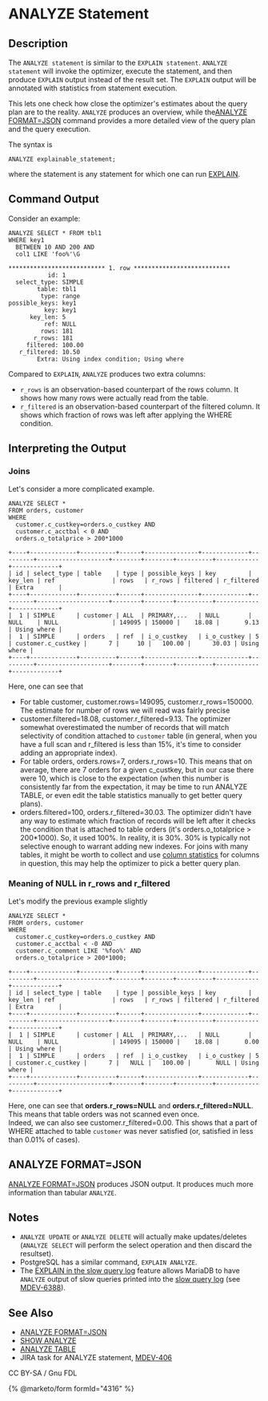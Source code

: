 # ANALYZE Statement

## Description

The `ANALYZE statement` is similar to the `EXPLAIN statement`. `ANALYZE statement` will invoke the optimizer, execute the statement, and then produce `EXPLAIN` output instead of the result set. The `EXPLAIN` output will be annotated with statistics from statement execution.

This lets one check how close the optimizer's estimates about the query plan are to the reality. `ANALYZE` produces an overview, while the[ANALYZE FORMAT=JSON](analyze-format-json.md) command provides a more detailed view of the query plan and the query execution.

The syntax is

```
ANALYZE explainable_statement;
```

where the statement is any statement for which one can run [EXPLAIN](explain.md).

## Command Output

Consider an example:

```
ANALYZE SELECT * FROM tbl1 
WHERE key1 
  BETWEEN 10 AND 200 AND 
  col1 LIKE 'foo%'\G
```

```
*************************** 1. row ***************************
           id: 1
  select_type: SIMPLE
        table: tbl1
         type: range
possible_keys: key1
          key: key1
      key_len: 5
          ref: NULL
         rows: 181
       r_rows: 181
     filtered: 100.00
   r_filtered: 10.50
        Extra: Using index condition; Using where
```

Compared to `EXPLAIN`, `ANALYZE` produces two extra columns:

* `r_rows` is an observation-based counterpart of the rows column. It shows how many rows were actually read from the table.
* `r_filtered` is an observation-based counterpart of the filtered column. It shows which fraction of rows was left after applying the WHERE condition.

## Interpreting the Output

### Joins

Let's consider a more complicated example.

```
ANALYZE SELECT *
FROM orders, customer 
WHERE
  customer.c_custkey=orders.o_custkey AND
  customer.c_acctbal < 0 AND
  orders.o_totalprice > 200*1000
```

```
+----+-------------+----------+------+---------------+-------------+---------+--------------------+--------+--------+----------+------------+-------------+
| id | select_type | table    | type | possible_keys | key         | key_len | ref                | rows   | r_rows | filtered | r_filtered | Extra       |
+----+-------------+----------+------+---------------+-------------+---------+--------------------+--------+--------+----------+------------+-------------+
|  1 | SIMPLE      | customer | ALL  | PRIMARY,...   | NULL        | NULL    | NULL               | 149095 | 150000 |    18.08 |       9.13 | Using where |
|  1 | SIMPLE      | orders   | ref  | i_o_custkey   | i_o_custkey | 5       | customer.c_custkey |      7 |     10 |   100.00 |      30.03 | Using where |
+----+-------------+----------+------+---------------+-------------+---------+--------------------+--------+--------+----------+------------+-------------+
```

Here, one can see that

* For table customer, customer.rows=149095, customer.r\_rows=150000. The estimate for number of rows we will read was fairly precise
* customer.filtered=18.08, customer.r\_filtered=9.13. The optimizer somewhat overestimated the number of records that will match selectivity of condition attached to `customer` table (in general, when you have a full scan and r\_filtered is less than 15%, it's time to consider adding an appropriate index).
* For table orders, orders.rows=7, orders.r\_rows=10. This means that on average, there are 7 orders for a given c\_custkey, but in our case there were 10, which is close to the expectation (when this number is consistently far from the expectation, it may be time to run ANALYZE TABLE, or even edit the table statistics manually to get better query plans).
* orders.filtered=100, orders.r\_filtered=30.03. The optimizer didn't have any way to estimate which fraction of records will be left after it checks the condition that is attached to table orders (it's orders.o\_totalprice > 200\*1000). So, it used 100%. In reality, it is 30%. 30% is typically not selective enough to warrant adding new indexes. For joins with many tables, it might be worth to collect and use [column statistics](../../../../ha-and-performance/optimization-and-tuning/query-optimizations/statistics-for-optimizing-queries/engine-independent-table-statistics.md) for columns in question, this may help the optimizer to pick a better query plan.

### Meaning of NULL in r\_rows and r\_filtered

Let's modify the previous example slightly

```
ANALYZE SELECT * 
FROM orders, customer 
WHERE
  customer.c_custkey=orders.o_custkey AND
  customer.c_acctbal < -0 AND 
  customer.c_comment LIKE '%foo%' AND
  orders.o_totalprice > 200*1000;
```

```
+----+-------------+----------+------+---------------+-------------+---------+--------------------+--------+--------+----------+------------+-------------+
| id | select_type | table    | type | possible_keys | key         | key_len | ref                | rows   | r_rows | filtered | r_filtered | Extra       |
+----+-------------+----------+------+---------------+-------------+---------+--------------------+--------+--------+----------+------------+-------------+
|  1 | SIMPLE      | customer | ALL  | PRIMARY,...   | NULL        | NULL    | NULL               | 149095 | 150000 |    18.08 |       0.00 | Using where |
|  1 | SIMPLE      | orders   | ref  | i_o_custkey   | i_o_custkey | 5       | customer.c_custkey |      7 |   NULL |   100.00 |       NULL | Using where |
+----+-------------+----------+------+---------------+-------------+---------+--------------------+--------+--------+----------+------------+-------------+
```

Here, one can see that **orders.r\_rows=NULL** and **orders.r\_filtered=NULL**. This means that table orders was not scanned even once.\
Indeed, we can also see customer.r\_filtered=0.00. This shows that a part of WHERE attached to table `customer` was never satisfied (or, satisfied in less than 0.01% of cases).

## ANALYZE FORMAT=JSON

[ANALYZE FORMAT=JSON](analyze-format-json.md) produces JSON output. It produces much more information than tabular `ANALYZE`.

## Notes

* `ANALYZE UPDATE` or `ANALYZE DELETE` will actually make updates/deletes (`ANALYZE SELECT` will perform the select operation and then discard the resultset).
* PostgreSQL has a similar command, `EXPLAIN ANALYZE`.
* The [EXPLAIN in the slow query log](../../../../server-management/server-monitoring-logs/slow-query-log/explain-in-the-slow-query-log.md) feature allows MariaDB to have `ANALYZE` output of slow queries printed into the [slow query log](../../../../server-management/server-monitoring-logs/slow-query-log/) (see [MDEV-6388](https://jira.mariadb.org/browse/MDEV-6388)).

## See Also

* [ANALYZE FORMAT=JSON](analyze-format-json.md)
* [SHOW ANALYZE](../show/show-analyze.md)
* [ANALYZE TABLE](../../table-statements/analyze-table.md)
* JIRA task for ANALYZE statement, [MDEV-406](https://jira.mariadb.org/browse/MDEV-406)

CC BY-SA / Gnu FDL

{% @marketo/form formId="4316" %}
